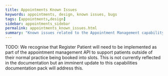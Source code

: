 ```yaml
---
title: Appointments Known Issues
keywords: appointments, design, known issues, bugs
tags: [appointments,design]
sidebar: appointments_sidebar
permalink: appointments_known_issues.html
summary: "Known issues related to the Appointment Management capability."
---
```


TODO:  We recognise that Register Patient will need to be implemented as part of the appointment management API to support patients outside of their normal practice being booked into slots. This is not currently reflected in the documentation but an imminent update to this capabilities documentation pack will address this.